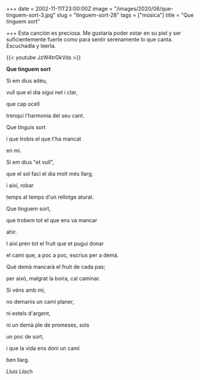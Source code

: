 +++
date = 2002-11-11T23:00:00Z
image = "/images/2020/06/que-tinguem-sort-3.jpg"
slug = "tinguem-sort-28"
tags = ["música"]
title = "Que tinguem sort"

+++
Esta canción es preciosa. Me gustaría poder estar en su piel y ser suficientemente fuerte como para sentir serenamente lo que canta. Escuchadla y leerla.

{{< youtube JzW4trGkVds >}}


**Que tinguem sort**

Si em dius adéu,

vull que el dia sigui net i clar,

que cap ocell

trenqui l'harmonia del seu cant.

Que tinguis sort

i que trobis el que t'ha mancat

en mi.

Si em dius "et vull",

que el sol faci el dia molt més llarg,

i així, robar

temps al temps d'un rellotge aturat.

Que tinguem sort,

que trobem tot el que ens va mancar

ahir.

I així pren tot el fruit que et pugui donar

el camí que, a poc a poc, escrius per a demà.

Què demà mancarà el fruit de cada pas;

per això, malgrat la boira, cal caminar.

Si véns amb mi,

no demanis un camí planer,

ni estels d'argent,

ni un demà ple de promeses, sols

un poc de sort,

i que la vida ens doni un camí

ben llarg.

_Lluis Llach_